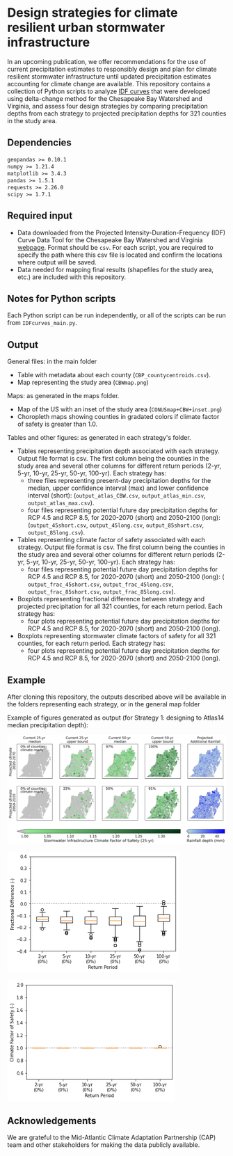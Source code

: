 # Design strategies for climate resilient urban stormwater infrastructure
In an upcoming publication, we offer recommendations for the use of current precipitation estimates to responsibly design and plan for climate resilient stormwater infrastructure until updated precipitation estimates accounting for climate change are available.
This repository contains a collection of Python scripts to analyze [IDF curves](https://en.wikipedia.org/wiki/Intensity-duration-frequency_curve) that were developed using delta-change method for the Chesapeake Bay Watershed and Virginia, and assess four design strategies by comparing precipitation depths from each strategy to projected precipitation depths for 321 counties in the study area.


## Dependencies
```
geopandas >= 0.10.1
numpy >= 1.21.4
matplotlib >= 3.4.3
pandas >= 1.5.1
requests >= 2.26.0
scipy >= 1.7.1

```


## Required input

- Data downloaded from the Projected Intensity-Duration-Frequency (IDF) Curve Data Tool for the Chesapeake Bay Watershed and Virginia [webpage](https://midatlantic-idf.rcc-acis.org/). Format should be `csv`. For each script, you are required to specify the path where this csv file is located and confirm the locations where output will be saved.
- Data needed for mapping final results (shapefiles for the study area, etc.) are included with this repository.

## Notes for Python scripts
Each Python script can be run independently, or all of the scripts can be run from `IDFcurves_main.py`.

## Output
General files: in the main folder
- Table with metadata about each county (`CBP_countycentroids.csv`).
- Map representing the study area (`CBWmap.png`) 

Maps: as generated in the maps folder.
- Map of the US with an inset of the study area (`CONUSmap+CBW+inset.png`)
- Choropleth maps showing counties in gradated colors if climate factor of safety is greater than 1.0.

Tables and other figures: as generated in each strategy's folder.
- Tables representing precipitation depth associated with each strategy. Output file format is csv. The first column being the counties in the study area and several other columns for different return periods (2-yr, 5-yr, 10-yr, 25-yr, 50-yr, 100-yr). Each strategy has:
	- three files representing present-day precipitation depths for the median, upper confidence interval (max) and lower confidence interval (short): (`output_atlas_CBW.csv`, `output_atlas_min.csv`, `output_atlas_max.csv`).
	- four files representing potential future day precipitation depths for RCP 4.5 and RCP 8.5, for 2020-2070 (short) and 2050-2100 (long): (`output_45short.csv`, `output_45long.csv`, `output_85short.csv`, `output_85long.csv`).
- Tables representing climate factor of safety associated with each strategy. Output file format is csv. The first column being the counties in the study area and several other columns for different return periods (2-yr, 5-yr, 10-yr, 25-yr, 50-yr, 100-yr). Each strategy has:
	- four files representing potential future day precipitation depths for RCP 4.5 and RCP 8.5, for 2020-2070 (short) and 2050-2100 (long): ( `output_frac_45short.csv`, `output_frac_45long.csv`, `output_frac_85short.csv`, `output_frac_85long.csv`).
- Boxplots representing fractional difference between strategy and projected precipitation  for all 321 counties, for each return period. Each strategy has:
	- four plots representing potential future day precipitation depths for RCP 4.5 and RCP 8.5, for 2020-2070 (short) and 2050-2100 (long).
- Boxplots representing stormwater climate factors of safety for all 321 counties, for each return period. Each strategy has:
	- four plots representing potential future day precipitation depths for RCP 4.5 and RCP 8.5, for 2020-2070 (short) and 2050-2100 (long).


## Example

After cloning this repository, the outputs described above will be available in the folders representing each strategy, or in the general map folder

Example of figures generated as output (for Strategy 1: designing to Atlas14 median precipitation depth):

![Example choropleth map](maps/25yr_fractionmap+diff_RCP45.png)

![Example boxplot fractional difference](atlasmedian/RCP45_long.png)

![Example boxplot climate factor of safety](atlasmedian/RCP45_long_FS.png)


## Acknowledgements

We are grateful to the Mid-Atlantic Climate Adaptation Partnership (CAP) team and other stakeholders for making the data publicly available.
